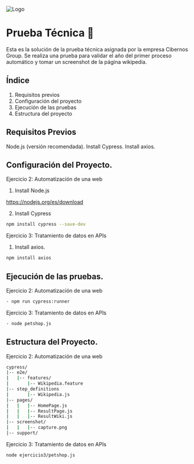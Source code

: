 ![Logo](https://www.grupocibernos.com/hs-fs/hubfs/cibernos_grupo_h.png?width=709&height=284&name=cibernos_grupo_h.png)



# Prueba Técnica :bookmark_tabs:

Esta es la solución de la prueba técnica asignada por la empresa Cibernos Group. Se realiza una prueba para validar el año del primer proceso automático y tomar un screenshot de la página wikipedia.

## Índice

1. Requisitos previos
2. Configuración del proyecto
3. Ejecución de las pruebas
4. Estructura del proyecto

## Requisitos Previos

Node.js (versión recomendada).
Install Cypress.
Install axios.

## Configuración del Proyecto.

Ejercicio 2: Automatización de una web
1. Install Node.js

https://nodejs.org/es/download

2. Install Cypress
```bash 
npm install cypress --save-dev
```
Ejercicio 3: Tratamiento de datos en APIs
1. Install axios.

```bash 
npm install axios 
```

## Ejecución de las pruebas.

Ejercicio 2: Automatización de una web
```bash
- npm run cypress:runner
```
Ejercicio 3: Tratamiento de datos en APIs
```bash
- node petshop.js 
```

## Estructura del Proyecto.

Ejercicio 2: Automatización de una web
```bash
cypress/
|-- e2e/
|   |-- features/
|       |-- Wikipedia.feature
|-- step_definitions
|       |-- Wikipedia.js
|-- pages/
|   |   |-- HomePage.js
|   |   |-- ResultPage.js
|   |   |-- ResultWiki.js
|-- screenshot/
|   |   |-- capture.png
|-- support/
```

Ejercicio 3: Tratamiento de datos en APIs
```bash
node ejercicio3/petshop.js
```